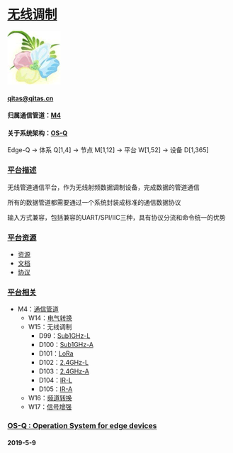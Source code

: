 ﻿# [无线调制](https://github.com/OS-Q/W15)
[![sites](OS-Q/OS-Q.png)](http://www.OS-Q.com)
#### qitas@qitas.cn
#### 归属通信管道：[M4](https://github.com/OS-Q/M4)
#### 关于系统架构：[OS-Q](https://github.com/OS-Q/OS-Q)
Edge-Q -> 体系 Q[1,4] -> 节点 M[1,12] -> 平台 W[1,52] -> 设备 D[1,365]
### [平台描述](https://github.com/OS-Q/W15/wiki) 

无线管道通信平台，作为无线射频数据调制设备，完成数据的管道通信

所有的数据管道都需要通过一个系统封装成标准的通信数据协议

输入方式兼容，包括兼容的UART/SPI/IIC三种，具有协议分流和命令统一的优势

### [平台资源](https://github.com/OS-Q/W15) 

- [资源](src/)
- [文档](docs/)
- [协议](chan/)

### [平台相关](https://github.com/OS-Q/W15) 

* M4：[通信管道](https://github.com/OS-Q/M4)
	* W14：[电气转换](https://github.com/OS-Q/W14)
	* W15：无线调制
		* D99：[Sub1GHz-L](https://github.com/OS-Q/D99)
		* D100：[Sub1GHz-A](https://github.com/OS-Q/D100)
		* D101：[LoRa](https://github.com/OS-Q/D101)
		* D102：[2.4GHz-L](https://github.com/OS-Q/D102)
		* D103：[2.4GHz-A](https://github.com/OS-Q/D103)
		* D104：[IR-L](https://github.com/OS-Q/D104)
		* D105：[IR-A](https://github.com/OS-Q/D105)
	* W16：[频道转换](https://github.com/OS-Q/W16)
	* W17：[信号增强](https://github.com/OS-Q/W17)


### [OS-Q : Operation System for edge devices](http://www.OS-Q.com/Edge/W15)
####  2019-5-9





